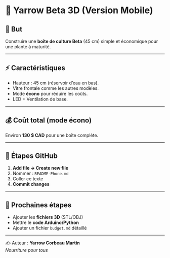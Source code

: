 # 🌱 Yarrow Beta 3D (Version Mobile)

## 🎯 But
Construire une **boîte de culture Beta** (45 cm) simple et économique pour une plante à maturité.  

---

## ⚡ Caractéristiques
- Hauteur : 45 cm (réservoir d’eau en bas).  
- Vitre frontale comme les autres modèles.  
- Mode **écono** pour réduire les coûts.  
- LED + Ventilation de base.  

---

## 💰 Coût total (mode écono)
Environ **130 $ CAD** pour une boîte complète.  

---

## 📲 Étapes GitHub
1. **Add file → Create new file**  
2. Nommer : `README-Phone.md`  
3. Coller ce texte  
4. **Commit changes**  

---

## 🚀 Prochaines étapes
- Ajouter les **fichiers 3D** (STL/OBJ)  
- Mettre le **code Arduino/Python**  
- Ajouter un fichier `budget.md` détaillé  

---

✍️ Auteur : **Yarrow Corbeau Martin**  
*Nourriture pour tous*
